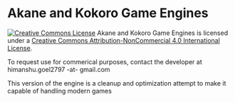 # Akane and Kokoro Game Engines
[![Creative Commons License](https://i.creativecommons.org/l/by-nc/4.0/88x31.png)](http://creativecommons.org/licenses/by-nc/4.0/)
<span xmlns:dct="http://purl.org/dc/terms/" property="dct:title">Akane and Kokoro Game Engines</span> is licensed under a [Creative Commons Attribution-NonCommercial 4.0 International License](http://creativecommons.org/licenses/by-nc/4.0/).

To request use for commerical purposes, contact the developer at himanshu.goel2797 -at- gmail.com

This version of the engine is a cleanup and optimization attempt to make it capable of handling modern games